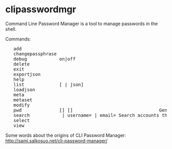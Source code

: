 clipasswordmgr
==============

Command Line Password Manager is a tool to manage passwords in the shell.

Commands:
<pre>
   add                                                                               Add new account.                                          
   changepassphrase                                                                  Change passphrase.                                        
   debug            on|off                                                           Print or don't print debug info.                          
   delete           <start of name>                                                  Delete account(s) that match given string.                
   exit                                                                              Exit program.                                             
   exportjson       <filename>                                                       Export accounts as JSON to a file.                        
   help                                                                              This help.                                                
   list             [<start of name> | json]                                         Print all or given accounts. If json is given, print JSON.
   loadjson         <filename>                                                       Load accounts from file. Overrides any existing accounts. 
   meta                                                                              View meta data.                                           
   metaset          <key> <value>                                                    Set key:value to JSON meta data.                          
   modify           <start of name>                                                  Modify account(s).                                        
   pwd              [<number of pwds>] [<pwd length>]                                Generate password(s).                                     
   search           <string in name or comment> | username=<string> | email=<string> Search accounts that have matching string.                
   select           <rest of select SQL>                                             Execute SELECT SQL.                                       
   view             <start of name>                                                  View account(s) details.
</pre>

Some words about the origins of CLI Password Manager: http://sami.salkosuo.net/cli-password-manager/
